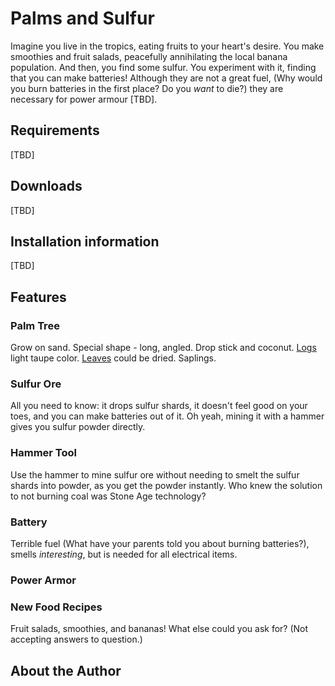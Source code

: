 # Palms and Sulfur

Imagine you live in the tropics, eating fruits to your heart's 
desire. You make smoothies and fruit salads, peacefully annihilating
the local banana population.  And then, you find some sulfur. You 
experiment with it, finding that you can make batteries! Although 
they are not a great fuel, (Why would you burn batteries in the first
place? Do you _want_ to die?) they are necessary for power armour [TBD]. 

## Requirements

[TBD]

## Downloads

[TBD]

## Installation information

[TBD]

## Features

### Palm Tree

Grow on sand. Special shape - long, angled. Drop stick and 
coconut. [Logs](docs/palm_logs.md) light taupe color. 
[Leaves](docs/palm_leaves.md) could be dried. 
Saplings.

### Sulfur Ore

All you need to know: it drops sulfur shards, it doesn't feel good on
your toes, and you can make batteries out of it. Oh yeah, mining it
with a hammer gives you sulfur powder directly.

### Hammer Tool
Use the hammer to mine sulfur ore without needing to smelt the sulfur
shards into powder, as you get the powder instantly. Who knew the 
solution to not burning coal was Stone Age technology?

### Battery
Terrible fuel (What have your parents told you about burning 
batteries?), smells _interesting_, but is needed for all electrical 
items.

### Power Armor

### New Food Recipes
Fruit salads, smoothies, and bananas! What else could you ask for? 
(Not accepting answers to question.) 

## About the Author

